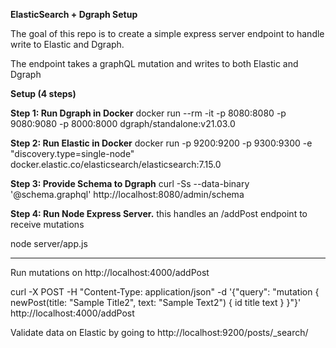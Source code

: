 **ElasticSearch + Dgraph Setup**

The goal of this repo is to create a simple express server endpoint to handle write to Elastic and Dgraph.

The endpoint takes a graphQL mutation and writes to both Elastic and Dgraph

**Setup (4 steps)**

**Step 1: Run Dgraph in Docker**
docker run --rm -it -p 8080:8080 -p 9080:9080 -p 8000:8000 dgraph/standalone:v21.03.0

**Step 2: Run Elastic in Docker**
docker run -p 9200:9200 -p 9300:9300 -e "discovery.type=single-node" docker.elastic.co/elasticsearch/elasticsearch:7.15.0

**Step 3: Provide Schema to Dgraph**
curl -Ss --data-binary '@schema.graphql' http://localhost:8080/admin/schema

**Step 4: Run Node Express Server.** this handles an /addPost endpoint to receive mutations

node server/app.js



----------
Run mutations on http://localhost:4000/addPost

curl -X POST -H "Content-Type: application/json" -d '{"query": "mutation { newPost(title: \"Sample Title2\", text: \"Sample Text2\") { id title text } }"}' http://localhost:4000/addPost


Validate data on Elastic by going to http://localhost:9200/posts/_search/
